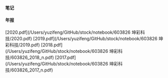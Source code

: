 

#### 笔记



#### 年报
[2020.pdf](/Users/yuzifeng/GitHub/stock/notebook/603826 坤彩科技/2020.pdf)
[2019.pdf](/Users/yuzifeng/GitHub/stock/notebook/603826 坤彩科技/2019.pdf)
[2018.pdf](/Users/yuzifeng/GitHub/stock/notebook/603826 坤彩科技/603826_2018_n.pdf)
[2017.pdf](/Users/yuzifeng/GitHub/stock/notebook/603826 坤彩科技/603826_2017_n.pdf)